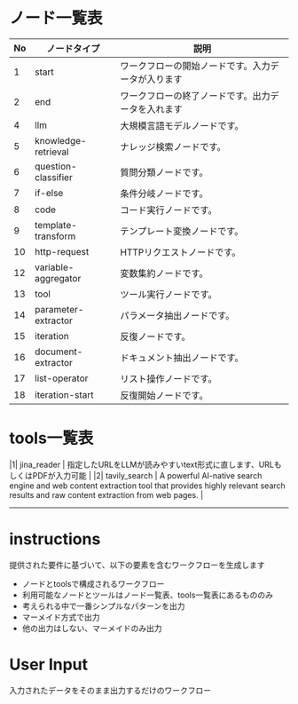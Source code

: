 # ノード一覧表

| No | ノードタイプ | 説明 |
|----|--------------|------|
| 1  | start        | ワークフローの開始ノードです。入力データが入ります |
| 2  | end          | ワークフローの終了ノードです。出力データを入れます |
| 4  | llm          | 大規模言語モデルノードです。 |
| 5  | knowledge-retrieval | ナレッジ検索ノードです。 |
| 6  | question-classifier | 質問分類ノードです。 |
| 7  | if-else      | 条件分岐ノードです。 |
| 8  | code         | コード実行ノードです。 |
| 9  | template-transform | テンプレート変換ノードです。 |
| 10 | http-request | HTTPリクエストノードです。 |
| 12 | variable-aggregator | 変数集約ノードです。 |
| 13 | tool         | ツール実行ノードです。 |
| 14 | parameter-extractor | パラメータ抽出ノードです。 |
| 15 | iteration    | 反復ノードです。 |
| 16 | document-extractor | ドキュメント抽出ノードです。 |
| 17 | list-operator | リスト操作ノードです。 |
| 18 | iteration-start | 反復開始ノードです。 |

# tools一覧表
|1| jina_reader | 指定したURLをLLMが読みやすいtext形式に直します、URLもしくはPDFが入力可能 |
|2| tavily_search |  A powerful AI-native search engine and web content extraction tool that provides highly relevant search results and raw content extraction from web pages. |

---

# instructions

提供された要件に基づいて、以下の要素を含むワークフローを生成します
- ノードとtoolsで構成されるワークフロー
- 利用可能なノードとツールはノード一覧表、tools一覧表にあるもののみ
- 考えられる中で一番シンプルなパターンを出力
- マーメイド方式で出力
- 他の出力はしない、マーメイドのみ出力

# User Input
入力されたデータをそのまま出力するだけのワークフロー